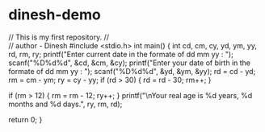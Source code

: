 # dinesh-demo
// This is my first repository.
// <br>
// author - Dinesh
#include <stdio.h>
int main()
{
  int cd, cm, cy, yd, ym, yy, rd, rm, ry;
  printf("Enter current date in the formate of dd mm yy : ");
  scanf("%D%d%d", &cd, &cm, &cy);
  printf("Enter your date of birth in the formate of dd mm yy : ");
  scanf("%D%d%d", &yd, &ym, &yy);
  rd = cd - yd;
  rm = cm - ym;
  ry = cy - yy;
  if (rd > 30)
  {
    rd = rd - 30;
    rm++;
  }

  if (rm > 12)
  {
    rm = rm - 12;
    ry++;
  }
  printf("\nYour real age is %d years, %d months and %d days.", ry, rm, rd);

  return 0;
}
